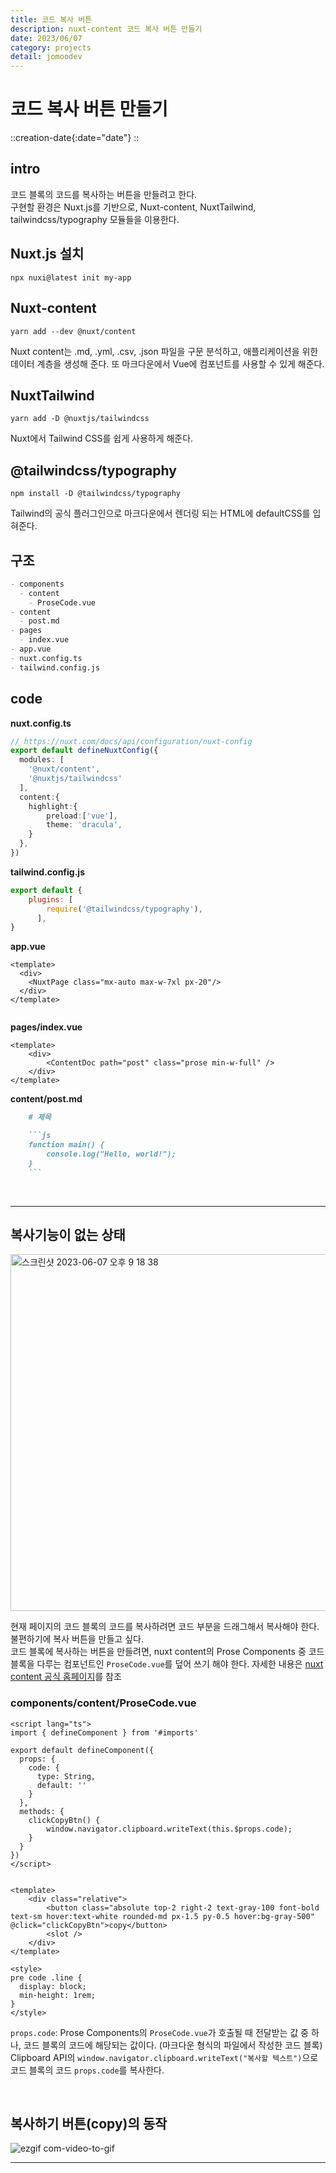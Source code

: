 ```yaml
---
title: 코드 복사 버튼
description: nuxt-content 코드 복사 버튼 만들기
date: 2023/06/07
category: projects
detail: jomoodev
---
```


# 코드 복사 버튼 만들기
::creation-date{:date="date"}
::

## intro
코드 블록의 코드를 복사하는 버튼을 만들려고 한다.  
구현할 환경은 Nuxt.js를 기반으로, Nuxt-content, NuxtTailwind, tailwindcss/typography 모듈들을 이용한다.

## Nuxt.js 설치
```shell [terminal]
npx nuxi@latest init my-app
```

## Nuxt-content
```shell [terminal]
yarn add --dev @nuxt/content
```

Nuxt content는 .md, .yml, .csv, .json 파일을 구문 분석하고, 애플리케이션을 위한 데이터 계층을 생성해 준다. 또 마크다운에서 Vue에 컴포넌트를 사용할 수 있게 해준다.

## NuxtTailwind
```shell [terminal]
yarn add -D @nuxtjs/tailwindcss
```
Nuxt에서 Tailwind CSS를 쉽게 사용하게 해준다.

## @tailwindcss/typography
```shell [terminal]
npm install -D @tailwindcss/typography
```

Tailwind의 공식 플러그인으로 마크다운에서 렌더링 되는 HTML에 defaultCSS를 입혀준다. 

## 구조
```md [structure]
- components
  - content
    - ProseCode.vue
- content
  - post.md   
- pages
  - index.vue
- app.vue
- nuxt.config.ts
- tailwind.config.js

```

## code
**nuxt.config.ts**
```ts [nuxt.config.ts]
// https://nuxt.com/docs/api/configuration/nuxt-config
export default defineNuxtConfig({
  modules: [
    '@nuxt/content',
    '@nuxtjs/tailwindcss'
  ],
  content:{
    highlight:{
        preload:['vue'],
        theme: 'dracula',
    } 
  },
})
```

**tailwind.config.js**
```js [tailwind.config.js]
export default {
    plugins: [
        require('@tailwindcss/typography'),
      ],
}
```

**app.vue**
```vue [app.vue]
<template>
  <div>
    <NuxtPage class="mx-auto max-w-7xl px-20"/>
  </div>
</template>


```

**pages/index.vue**
```vue [pages/index.vue]
<template>
    <div>
        <ContentDoc path="post" class="prose min-w-full" />
    </div>
</template>
```

**content/post.md**

```md [content/post.md]
    # 제목

    ```js
    function main() {
        console.log("Hello, world!");
    }
    ```
```

<br />

--- 

## 복사기능이 없는 상태
<div class="flex justify-center">
<img width="571" alt="스크린샷 2023-06-07 오후 9 18 38" src="https://github.com/jomoo02/jomoo.dev/assets/86420174/8a473d34-d015-4ade-bc9a-d1dc4a422192">
</div>

현재 페이지의 코드 블록의 코드를 복사하려면 코드 부분을 드래그해서 복사해야 한다. 불편하기에 복사 버튼을 만들고 싶다.     
코드 블록에 복사하는 버튼을 만들려면, nuxt content의 Prose Components 중 코드 블록을 다루는 컴포넌트인 `ProseCode.vue`를 덮어 쓰기 해야 한다. 
자세한 내용은  <a href="https://content.nuxtjs.org/api/components/prose/" target="_blank" class="font-bold">nuxt content 공식 홈페이지</a>를 참조

### components/content/ProseCode.vue
```vue [components/content/ProseCode.vue]
<script lang="ts">
import { defineComponent } from '#imports'

export default defineComponent({
  props: {
    code: {
      type: String,
      default: ''
    }
  },
  methods: {
    clickCopyBtn() {
        window.navigator.clipboard.writeText(this.$props.code);
    }
  }
})
</script>


<template>
    <div class="relative">
        <button class="absolute top-2 right-2 text-gray-100 font-bold text-sm hover:text-white rounded-md px-1.5 py-0.5 hover:bg-gray-500" @click="clickCopyBtn">copy</button>
        <slot />
    </div>
</template>

<style>
pre code .line {
  display: block;
  min-height: 1rem;
}
</style>
```

`props.code`: Prose Components의 `ProseCode.vue`가 호출될 때 전달받는 값 중 하나, 코드 블록의 코드에 해당되는 값이다. (마크다운 형식의 파일에서 작성한 코드 블록)   
Clipboard API의
`window.navigator.clipboard.writeText("복사할 텍스트")`으로 코드 블록의 코드 `props.code`를 복사한다.

<br />

## 복사하기 버튼(copy)의 동작
![ezgif com-video-to-gif](https://github.com/jomoo02/jomoo.dev/assets/86420174/6697fd0e-cc62-434b-a4d2-c997c1c32fa7)

---
